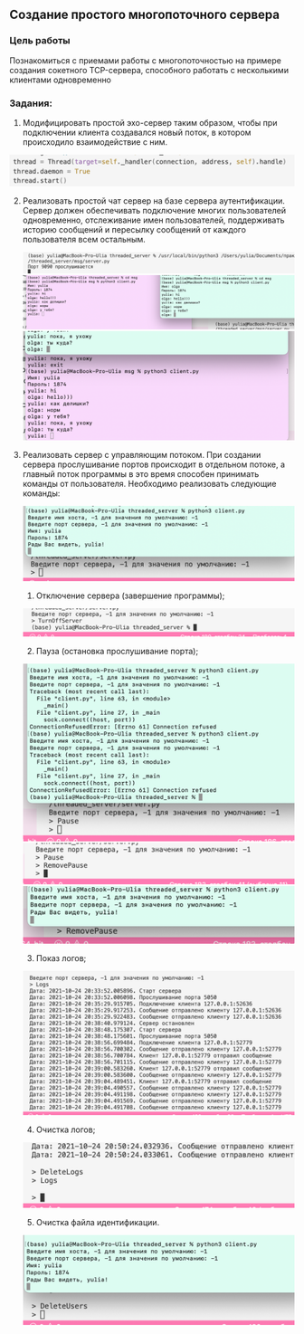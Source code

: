 ## Создание простого многопоточного сервера

### Цель работы

Познакомиться с приемами работы с многопоточностью на примере создания сокетного TCP-сервера, способного работать с несколькими клиентами одновременно

### Задания:

1. Модифицировать простой эхо-сервер таким образом, чтобы при подключении клиента создавался новый поток, в котором происходило взаимодействие с ним.

![screenshot](threaded/1.png)

2. Реализовать простой чат сервер на базе сервера аутентификации. Сервер должен обеспечивать подключение многих пользователей одновременно, отслеживание имен пользователей, поддерживать историю сообщений и пересылку сообщений от каждого пользователя всем остальным. 

    ![screenshot](threaded/11.png)
    ![screenshot](threaded/12.png)
    ![screenshot](threaded/13.png)
    
3. Реализовать сервер с управляющим потоком. При создании сервера прослушивание портов происходит в отдельном потоке, а главный поток программы в это время способен принимать команды от пользователя. Необходимо реализовать следующие команды:
    
    ![screenshot](threaded/2.png)
    
    1. Отключение сервера (завершение программы);
    
    ![screenshot](threaded/3.png)
    
    2. Пауза (остановка прослушивание порта);
    
    ![screenshot](threaded/4.png)
    ![screenshot](threaded/5.png)
    ![screenshot](threaded/6.png)
    
    3. Показ логов;
    
    ![screenshot](threaded/7.png)
    
    4. Очистка логов;
    
    ![screenshot](threaded/8.png)
    
    5. Очистка файла идентификации.
    
    ![screenshot](threaded/9.png)

